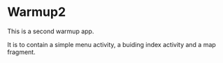 # Warmup2
This is a second warmup app. 

It is to contain a simple menu activity, a buiding index activity and a map fragment.
